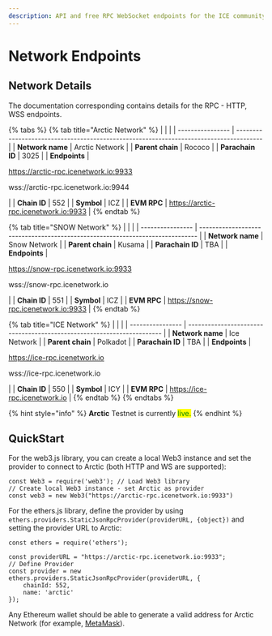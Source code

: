 ```yaml
---
description: API and free RPC WebSocket endpoints for the ICE community
---
```


# Network Endpoints

## Network Details

The documentation corresponding contains details for the RPC - HTTP, WSS endpoints.&#x20;

{% tabs %}
{% tab title="Arctic Network" %}
|                  |                                                                                        |
| ---------------- | -------------------------------------------------------------------------------------- |
| **Network name** | Arctic Network                                                                         |
| **Parent chain** | Rococo                                                                                 |
| **Parachain ID** | 3025                                                                                   |
| **Endpoints**    | <p>https://arctic-rpc.icenetwork.io:9933</p><p>wss://arctic-rpc.icenetwork.io:9944</p> |
| **Chain ID**     | 552                                                                                    |
| **Symbol**       | ICZ                                                                                    |
| **EVM RPC**      | https://arctic-rpc.icenetwork.io:9933                                                  |
{% endtab %}

{% tab title="SNOW Network" %}
|                  |                                                                               |
| ---------------- | ----------------------------------------------------------------------------- |
| **Network name** | Snow Network                                                                  |
| **Parent chain** | Kusama                                                                        |
| **Parachain ID** | TBA                                                                           |
| **Endpoints**    | <p>https://snow-rpc.icenetwork.io:9933</p><p>wss://snow-rpc.icenetwork.io</p> |
| **Chain ID**     | 551                                                                           |
| **Symbol**       | ICZ                                                                           |
| **EVM RPC**      | https://snow-rpc.icenetwork.io:9933                                           |
{% endtab %}

{% tab title="ICE Network" %}
|                  |                                                                        |
| ---------------- | ---------------------------------------------------------------------- |
| **Network name** | Ice Network                                                            |
| **Parent chain** | Polkadot                                                               |
| **Parachain ID** | TBA                                                                    |
| **Endpoints**    | <p>https://ice-rpc.icenetwork.io</p><p>wss://ice-rpc.icenetwork.io</p> |
| **Chain ID**     | 550                                                                    |
| **Symbol**       | ICY                                                                    |
| **EVM RPC**      | https://ice-rpc.icenetwork.io                                          |
{% endtab %}
{% endtabs %}

{% hint style="info" %}
**Arctic** Testnet is currently <mark style="color:green;">live.</mark>
{% endhint %}

## QuickStart

For the web3.js library, you can create a local Web3 instance and set the provider to connect to Arctic (both HTTP and WS are supported):

```
const Web3 = require('web3'); // Load Web3 library
// Create local Web3 instance - set Arctic as provider
const web3 = new Web3("https://arctic-rpc.icenetwork.io:9933")
```

For the ethers.js library, define the provider by using `ethers.providers.StaticJsonRpcProvider(providerURL, {object})` and setting the provider URL to Arctic:

```
const ethers = require('ethers');

const providerURL = "https://arctic-rpc.icenetwork.io:9933";
// Define Provider
const provider = new ethers.providers.StaticJsonRpcProvider(providerURL, {
    chainId: 552,
    name: 'arctic'
});
```

Any Ethereum wallet should be able to generate a valid address for Arctic Network (for example, [MetaMask](https://metamask.io/)).
